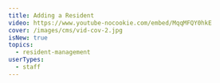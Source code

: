 ```yaml
---
title: Adding a Resident
video: https://www.youtube-nocookie.com/embed/MqqMFQY0hkE
cover: /images/cms/vid-cov-2.jpg
isNew: true
topics:
  - resident-management
userTypes:
  - staff
---
```


